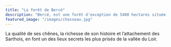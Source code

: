 ```yaml
---
title: "La forêt de Bercé"
description: "Bercé, est une forêt d'exception de 5400 hectares située à 30 km au sud du Mans. Feuillus et résineux cohabitent sur le haut de plateau Calaisien"
featured_image: "/images/chasseau.jpg"
---
```


La qualité de ses chênes, la richesse de son histoire et l’attachement des Sarthois, 
en font un des lieux secrets les plus prisés de la vallée du Loir.
